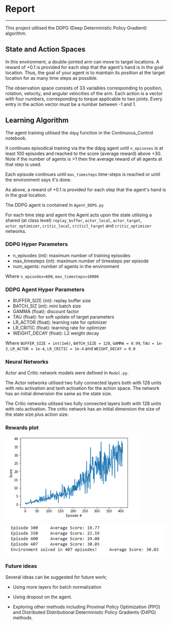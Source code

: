 # Report
---
This project utilised the DDPG (Deep Deterministic Policy Gradient) algorithm.

## State and Action Spaces
In this environment, a double-jointed arm can move to target locations. A reward of +0.1 is provided for each step that the agent's hand is in the goal location. Thus, the goal of your agent is to maintain its position at the target location for as many time steps as possible.

The observation space consists of 33 variables corresponding to position, rotation, velocity, and angular velocities of the arm. Each action is a vector with four numbers, corresponding to torque applicable to two joints. Every entry in the action vector must be a number between -1 and 1.

## Learning Algorithm

The agent training utilised the `ddpg` function in the Continuous_Control notebook.

It continues episodical training via the the ddpg agent until `n_episoses` is at least 100 episodes and reached to the score (average reward) above +30. Note if the number of agents is >1 then the average reward of all agents at that step is used.

Each episode continues until `max_timesteps` time-steps is reached or until the environment says it's done.

As above, a reward of +0.1 is provided for each step that the agent's hand is in the goal location.

The DDPG agent is contained in `Agent_DDPG.py`

For each time step and agent the Agent acts upon the state utilising a shared (at class level) `replay_buffer`, `actor_local`, `actor_target`, `actor_optimizer`, `critic_local`, `criticl_target` and `critic_optimizer` networks.

### DDPG Hyper Parameters
- n_episodes (int): maximum number of training episodes
- max_timesteps (int): maximum number of timesteps per episode
- num_agents: number of agents in the environment

Where
`n_episodes=600`, `max_timesteps=10000`


### DDPG Agent Hyper Parameters

- BUFFER_SIZE (int): replay buffer size
- BATCH_SIZ (int): mini batch size
- GAMMA (float): discount factor
- TAU (float): for soft update of target parameters
- LR_ACTOR (float): learning rate for optimizer
- LR_CRITIC (float): learning rate for optimizer
- WEIGHT_DECAY (float): L2 weight decay

Where 
`BUFFER_SIZE = int(1e6)`, `BATCH_SIZE = 128`, `GAMMA = 0.99`, `TAU = 1e-3`, `LR_ACTOR = 1e-4`, `LR_CRITIC = 1e-4` and `WEIGHT_DECAY = 0.0`


### Neural Networks

Actor and Critic network models were defined in `Model.py`. 

The Actor networks utilised two fully connected layers both with 128 units with relu activation and tanh activation for the action space. The network has an initial dimension the same as the state size.

The Critic networks utilised two fully connected layers both with 128 units with relu activation. The critic network has  an initial dimension the size of the state size plus action size.

### Rewards plot

![Plot](images/plot.png)

![Episode](images/episode.png)



### Future ideas

Several ideas can be suggested for future work;

- Using more layers for batch normalization 

- Using dropout on the agent. 

- Exploring other methods including Proximal Policy Optimization (PPO) and Distributed Distributional Deterministic Policy Gradients (D4PG) methods. 


